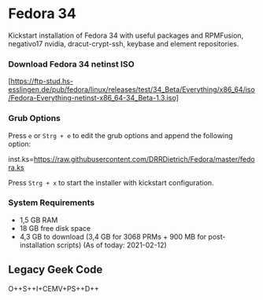 # Fedora 34

Kickstart installation of Fedora 34 with useful packages and RPMFusion, negativo17 nvidia, dracut-crypt-ssh, keybase and element repositories.

### Download Fedora 34 netinst ISO

[https://ftp-stud.hs-esslingen.de/pub/fedora/linux/releases/test/34_Beta/Everything/x86_64/iso/Fedora-Everything-netinst-x86_64-34_Beta-1.3.iso]

### Grub Options

Press `e` or `Strg + e` to edit the grub options and append the following option:

inst.ks=https://raw.githubusercontent.com/DRRDietrich/Fedora/master/fedora.ks

Press `Strg + x` to start the installer with kickstart configuration.

### System Requirements
- 1,5 GB RAM
- 18 GB free disk space
- 4,3 GB to download (3,4 GB for 3068 PRMs + 900 MB for post-installation scripts) (As of today: 2021-02-12)

## Legacy Geek Code

O++S++I+CEMV+PS++D++
